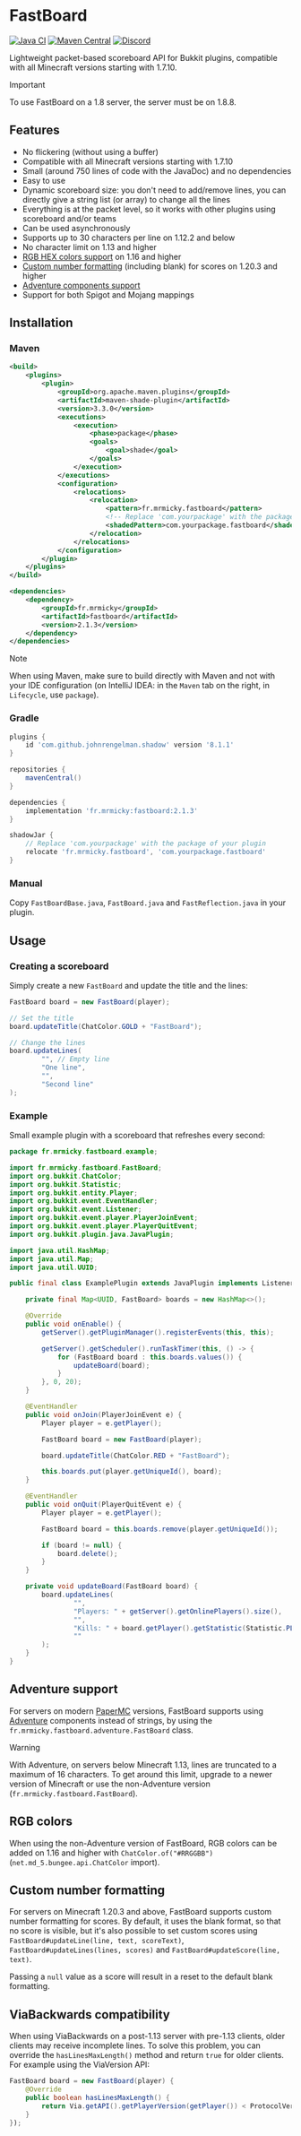 # FastBoard

[![Java CI](https://github.com/MrMicky-FR/FastBoard/actions/workflows/build.yml/badge.svg)](https://github.com/MrMicky-FR/FastBoard/actions/workflows/build.yml)
[![Maven Central](https://img.shields.io/maven-central/v/fr.mrmicky/fastboard.svg?label=Maven%20Central)](https://central.sonatype.com/artifact/fr.mrmicky/fastboard)
[![Discord](https://img.shields.io/discord/390919659874156560.svg?colorB=5865f2&label=Discord&logo=discord&logoColor=white)](https://discord.gg/q9UwaBT)

Lightweight packet-based scoreboard API for Bukkit plugins, compatible with all Minecraft versions starting with 1.7.10.

> [!IMPORTANT]
> To use FastBoard on a 1.8 server, the server must be on 1.8.8.

## Features

* No flickering (without using a buffer)
* Compatible with all Minecraft versions starting with 1.7.10
* Small (around 750 lines of code with the JavaDoc) and no dependencies
* Easy to use
* Dynamic scoreboard size: you don't need to add/remove lines, you can directly give a string list (or array) to change all the lines
* Everything is at the packet level, so it works with other plugins using scoreboard and/or teams
* Can be used asynchronously
* Supports up to 30 characters per line on 1.12.2 and below
* No character limit on 1.13 and higher
* [RGB HEX colors support](#rgb-colors) on 1.16 and higher
* [Custom number formatting](#custom-number-formatting) (including blank) for scores on 1.20.3 and higher
* [Adventure components support](#adventure-support)
* Support for both Spigot and Mojang mappings

## Installation

### Maven
```xml
<build>
    <plugins>
        <plugin>
            <groupId>org.apache.maven.plugins</groupId>
            <artifactId>maven-shade-plugin</artifactId>
            <version>3.3.0</version>
            <executions>
                <execution>
                    <phase>package</phase>
                    <goals>
                        <goal>shade</goal>
                    </goals>
                </execution>
            </executions>
            <configuration>
                <relocations>
                    <relocation>
                        <pattern>fr.mrmicky.fastboard</pattern>
                        <!-- Replace 'com.yourpackage' with the package of your plugin ! -->
                        <shadedPattern>com.yourpackage.fastboard</shadedPattern>
                    </relocation>
                </relocations>
            </configuration>
        </plugin>
    </plugins>
</build>

<dependencies>
    <dependency>
        <groupId>fr.mrmicky</groupId>
        <artifactId>fastboard</artifactId>
        <version>2.1.3</version>
    </dependency>
</dependencies>
```

> [!NOTE]
> When using Maven, make sure to build directly with Maven and not with your IDE configuration (on IntelliJ IDEA: in the `Maven` tab on the right, in `Lifecycle`, use `package`).

### Gradle

```groovy
plugins {
    id 'com.github.johnrengelman.shadow' version '8.1.1'
}

repositories {
    mavenCentral()
}

dependencies {
    implementation 'fr.mrmicky:fastboard:2.1.3'
}

shadowJar {
    // Replace 'com.yourpackage' with the package of your plugin 
    relocate 'fr.mrmicky.fastboard', 'com.yourpackage.fastboard'
}
```

### Manual

Copy `FastBoardBase.java`, `FastBoard.java` and `FastReflection.java` in your plugin.

## Usage

### Creating a scoreboard

Simply create a new `FastBoard` and update the title and the lines:

```java
FastBoard board = new FastBoard(player);

// Set the title
board.updateTitle(ChatColor.GOLD + "FastBoard");

// Change the lines
board.updateLines(
        "", // Empty line
        "One line",
        "",
        "Second line"
);
```

### Example

Small example plugin with a scoreboard that refreshes every second:

```java
package fr.mrmicky.fastboard.example;

import fr.mrmicky.fastboard.FastBoard;
import org.bukkit.ChatColor;
import org.bukkit.Statistic;
import org.bukkit.entity.Player;
import org.bukkit.event.EventHandler;
import org.bukkit.event.Listener;
import org.bukkit.event.player.PlayerJoinEvent;
import org.bukkit.event.player.PlayerQuitEvent;
import org.bukkit.plugin.java.JavaPlugin;

import java.util.HashMap;
import java.util.Map;
import java.util.UUID;

public final class ExamplePlugin extends JavaPlugin implements Listener {

    private final Map<UUID, FastBoard> boards = new HashMap<>();

    @Override
    public void onEnable() {
        getServer().getPluginManager().registerEvents(this, this);

        getServer().getScheduler().runTaskTimer(this, () -> {
            for (FastBoard board : this.boards.values()) {
                updateBoard(board);
            }
        }, 0, 20);
    }

    @EventHandler
    public void onJoin(PlayerJoinEvent e) {
        Player player = e.getPlayer();

        FastBoard board = new FastBoard(player);

        board.updateTitle(ChatColor.RED + "FastBoard");

        this.boards.put(player.getUniqueId(), board);
    }

    @EventHandler
    public void onQuit(PlayerQuitEvent e) {
        Player player = e.getPlayer();

        FastBoard board = this.boards.remove(player.getUniqueId());

        if (board != null) {
            board.delete();
        }
    }

    private void updateBoard(FastBoard board) {
        board.updateLines(
                "",
                "Players: " + getServer().getOnlinePlayers().size(),
                "",
                "Kills: " + board.getPlayer().getStatistic(Statistic.PLAYER_KILLS),
                ""
        );
    }
}
```

## Adventure support

For servers on modern [PaperMC](https://papermc.io) versions, FastBoard supports
using [Adventure](https://github.com/KyoriPowered/adventure) components instead of strings,
by using the `fr.mrmicky.fastboard.adventure.FastBoard` class.

> [!WARNING]
> With Adventure, on servers below Minecraft 1.13, lines are truncated to a maximum of 16 characters.
> To get around this limit, upgrade to a newer version of Minecraft or use the non-Adventure version (`fr.mrmicky.fastboard.FastBoard`).

## RGB colors

When using the non-Adventure version of FastBoard, RGB colors can be added on 1.16 and higher with `ChatColor.of("#RRGGBB")` (`net.md_5.bungee.api.ChatColor` import).

## Custom number formatting

For servers on Minecraft 1.20.3 and above, FastBoard supports custom number formatting for scores.
By default, it uses the blank format, so that no score is visible, but it's also possible to set custom scores using `FastBoard#updateLine(line, text, scoreText)`,
`FastBoard#updateLines(lines, scores)` and `FastBoard#updateScore(line, text)`.

Passing a `null` value as a score will result in a reset to the default blank formatting.

## ViaBackwards compatibility

When using ViaBackwards on a post-1.13 server with pre-1.13 clients, older clients
may receive incomplete lines. To solve this problem, you can override the `hasLinesMaxLength()` method and return `true` for older clients.
For example using the ViaVersion API:
```java
FastBoard board = new FastBoard(player) {
    @Override
    public boolean hasLinesMaxLength() {
        return Via.getAPI().getPlayerVersion(getPlayer()) < ProtocolVersion.v1_13.getVersion(); // or just 'return true;'
    }
});
```
